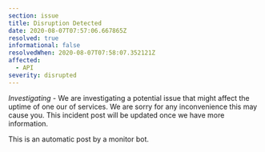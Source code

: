 ```yaml
---
section: issue
title: Disruption Detected
date: 2020-08-07T07:57:06.667865Z
resolved: true
informational: false
resolvedWhen: 2020-08-07T07:58:07.352121Z
affected:
  - API
severity: disrupted
---
```

*Investigating* - We are investigating a potential issue that might affect the uptime of one our of services. We are sorry for any inconvenience this may cause you. This incident post will be updated once we have more information.

This is an automatic post by a monitor bot.
        
